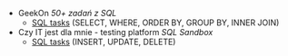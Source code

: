 - GeekOn  *50+ zadań z SQL*
  - [SQL tasks](https://github.com/AnetaWierzbicka/SQL/blob/main/SQLtasks_part1.sql) (SELECT, WHERE, ORDER BY, GROUP BY, INNER JOIN)
- Czy IT jest dla mnie - testing platform *SQL Sandbox*
  - [SQL tasks](https://github.com/AnetaWierzbicka/SQL/blob/main/SQLtasks_part2.sql) (INSERT, UPDATE, DELETE)
